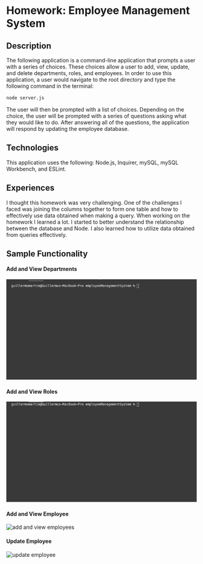 # Homework: Employee Management System

## Description
The following application is a command-line application that prompts a user with a series of choices.  These choices allow a user to add, view, update, and delete
departments, roles, and employees.  In order to use this application, a user would navigate to the root directory and type the following command in the terminal:

```sh
node server.js
```

The user will then be prompted with a list of choices.  Depending on the choice, the user will be prompted with a series of questions asking what they would like to do.  After answering all of the questions, the application will respond by updating the employee database.

## Technologies
This application uses the following: Node.js, Inquirer, mySQL, mySQL Workbench, and ESLint.

## Experiences
I thought this homework was very challenging. One of the challenges I faced was joining the columns together to form one table and how to effectively use data obtained when making a query.  When working on the homework I learned a lot.  I started to better understand the relationship between the database and Node.  I also learned how to utilize data obtained from queries effectively.



## Sample Functionality

#### Add and View Departments
![add and view departments](./assets/department.gif)  

#### Add and View Roles
![add and view role](./assets/role.gif)  

#### Add and View Employee
![add and view employees](./assets/employee.gif)  

#### Update Employee
![update employee](./assets/updateEmployee.gif) 